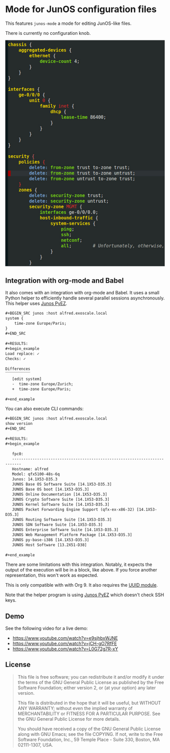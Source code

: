 # Mode for JunOS configuration files

This features `junos-mode` a mode for editing JunOS-like files.

There is currently no configuration knob.

![Screenshot of junos-mode](screenshot.jpg)

## Integration with org-mode and Babel

It also comes with an integration with org-mode and Babel. It uses a
small Python helper to efficiently handle several parallel sessions
asynchronously. This helper
uses [Junos PyEZ](https://github.com/Juniper/py-junos-eznc).

    #+BEGIN_SRC junos :host alfred.exoscale.local
    system {
        time-zone Europe/Paris;
    }
    #+END_SRC
    
    #+RESULTS:
    #+begin_example
    Load replace: ✓
    Checks: ✓
    
    Differences
    ‾‾‾‾‾‾‾‾‾‾‾
       [edit system]
       -  time-zone Europe/Zurich;
       +  time-zone Europe/Paris;
       
    #+end_example
    
You can also execute CLI commands:

    #+BEGIN_SRC junos :host alfred.exoscale.local
    show version
    #+END_SRC
    
    #+RESULTS:
    #+begin_example
       
       fpc0:
       --------------------------------------------------------------------------
       Hostname: alfred
       Model: qfx5100-48s-6q
       Junos: 14.1X53-D35.3
       JUNOS Base OS Software Suite [14.1X53-D35.3]
       JUNOS Base OS boot [14.1X53-D35.3]
       JUNOS Online Documentation [14.1X53-D35.3]
       JUNOS Crypto Software Suite [14.1X53-D35.3]
       JUNOS Kernel Software Suite [14.1X53-D35.3]
       JUNOS Packet Forwarding Engine Support (qfx-ex-x86-32) [14.1X53-D35.3]
       JUNOS Routing Software Suite [14.1X53-D35.3]
       JUNOS SDN Software Suite [14.1X53-D35.3]
       JUNOS Enterprise Software Suite [14.1X53-D35.3]
       JUNOS Web Management Platform Package [14.1X53-D35.3]
       JUNOS py-base-i386 [14.1X53-D35.3]
       JUNOS Host Software [13.2X51-D38]
       
    #+end_example
    
There are some limitations with this integration. Notably, it expects
the output of the execution will be in a block, like above. If you
force another representation, this won't work as expected.

This is only compatible with with Org 9. It also requires
the [UUID module](https://github.com/nicferrier/emacs-uuid).

Note that the helper program is
using [Junos PyEZ](http://junos-pyez.readthedocs.io/) which doesn't
check SSH keys.

## Demo

See the following video for a live demo:

 - https://www.youtube.com/watch?v=e9sjhbxWJNE
 - https://www.youtube.com/watch?v=jCH-gO7RfFE
 - https://www.youtube.com/watch?v=L0G72g7R-xY

## License

> This file is free software; you can redistribute it and/or modify
> it under the terms of the GNU General Public License as published by
> the Free Software Foundation; either version 2, or (at your option)
> any later version.
>
> This file is distributed in the hope that it will be useful,
> but WITHOUT ANY WARRANTY; without even the implied warranty of
> MERCHANTABILITY or FITNESS FOR A PARTICULAR PURPOSE.  See the
> GNU General Public License for more details.
>
> You should have received a copy of the GNU General Public License
> along with GNU Emacs; see the file COPYING.  If not, write to
> the Free Software Foundation, Inc., 59 Temple Place - Suite 330,
> Boston, MA 02111-1307, USA.
